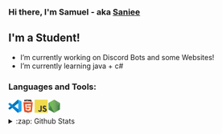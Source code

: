 ### Hi there, I'm Samuel - aka [Saniee][website]

## I'm a Student!


- I’m currently working on Discord Bots and some Websites!
- I’m currently learning java + c#

### Languages and Tools:

<img align="left" alt="Visual Studio Code" width="26px" src="https://raw.githubusercontent.com/github/explore/80688e429a7d4ef2fca1e82350fe8e3517d3494d/topics/visual-studio-code/visual-studio-code.png" />
<img align="left" alt="HTML5" width="26px" src="https://raw.githubusercontent.com/github/explore/80688e429a7d4ef2fca1e82350fe8e3517d3494d/topics/html/html.png" />
<img align="left" alt="JavaScript" width="26px" src="https://raw.githubusercontent.com/github/explore/80688e429a7d4ef2fca1e82350fe8e3517d3494d/topics/javascript/javascript.png" />
<img align="left" alt="Node.js" width="26px" src="https://raw.githubusercontent.com/github/explore/80688e429a7d4ef2fca1e82350fe8e3517d3494d/topics/nodejs/nodejs.png" />


<br />
<br />


<details>
  <summary>:zap: Github Stats</summary>

  <img align="left" alt="Saniees Github Stats" src="https://github-readme-stats.vercel.app/api?username=Saniee&show_icons=true&theme=dark" />

</details>

[website]: https://saniee.xyz/
[itch.io]: https://saniee.itch.io/
[youtube]: https://www.youtube.com/channel/UCt4ckjAp0DfIiusOBV9GtVw
